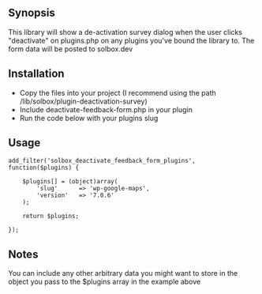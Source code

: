 ## Synopsis

This library will show a de-activation survey dialog when the user clicks "deactivate" on plugins.php on any plugins you've bound the library to. The form data will be posted to solbox.dev

## Installation

- Copy the files into your project (I recommend using the path /lib/solbox/plugin-deactivation-survey)
- Include deactivate-feedback-form.php in your plugin
- Run the code below with your plugins slug

## Usage

	add_filter('solbox_deactivate_feedback_form_plugins', function($plugins) {
	
		$plugins[] = (object)array(
			'slug'		=> 'wp-google-maps',
			'version'	=> '7.0.6'
		);
	
		return $plugins;
	
	});

## Notes

You can include any other arbitrary data you might want to store in the object you pass to the $plugins array in the example above
